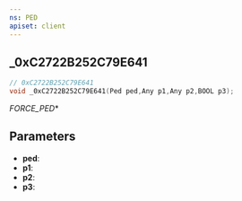 ```yaml
---
ns: PED
apiset: client
---
```

## _0xC2722B252C79E641

```c
// 0xC2722B252C79E641
void _0xC2722B252C79E641(Ped ped,Any p1,Any p2,BOOL p3);
```

_FORCE_PED_*

## Parameters
* **ped**:
* **p1**:
* **p2**:
* **p3**:



